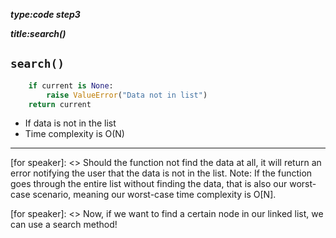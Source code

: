 _**type:code step3**_

_**title:search()**_
## `search()`
```python
    if current is None:
        raise ValueError("Data not in list")
    return current
```
- If data is not in the list
- Time complexity is O(N)

-------------------------------------------------

[for speaker]: <> Should the function not find the data at all, it will return an error notifying the user that the data is not in the list. Note: If the function goes through the entire list without finding the data, that is also our worst-case scenario, meaning our worst-case time complexity is O[N].

[for speaker]: <> Now, if we want to find a certain node in our linked list, we can use a search method!